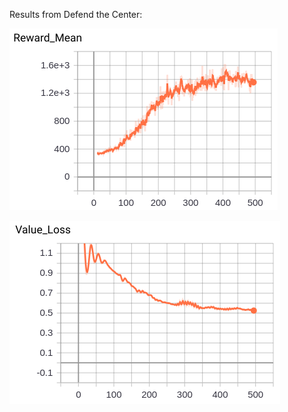 Results from Defend the Center:

![alt text](https://github.com/bhastrup/doom/blob/master/implementations/Policy%20Gradient/TensorBoard/reward_mean_DTC.png)

![alt text](https://github.com/bhastrup/doom/blob/master/implementations/Policy%20Gradient/TensorBoard/value_lost_DTC.png)
